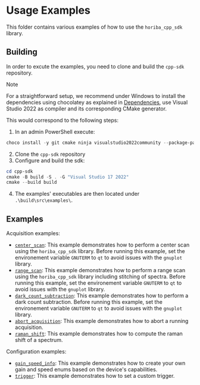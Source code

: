 # Usage Examples

This folder contains various examples of how to use the `horiba_cpp_sdk` library.

## Building

In order to excute the examples, you need to clone and build the `cpp-sdk` repository. 

> [!NOTE]
> For a straightforward setup, we recommend under Windows to install the dependencies using chocolatey as explained in
> [Dependencies](../README_dependencies.md), use Visual Studio 2022 as compiler and its corresponding CMake generator.
>
> This would correspond to the following steps:
> 1. In an admin PowerShell execute:
> ```powershell
> choco install -y git cmake ninja visualstudio2022community --package-parameters "add Microsoft.VisualStudio.Workload.NativeDesktop --includeRecommended --includeOptional --passive --locale en-US"
> ```
> 2. Clone the `cpp-sdk` repository
> 3. Configure and build the sdk:
> ```powershell
> cd cpp-sdk
> cmake -B build -S . -G "Visual Studio 17 2022"
> cmake --build build
> ```
> 4. The examples' executables are then located under `.\build\src\examples\`.

## Examples

Acquisition examples:
- [`center_scan`](center_scan/main.cpp): This example demonstrates how to perform a center scan using the
  `horiba_cpp_sdk` library. Before running this example, set the environement variable `GNUTERM` to `qt` to avoid issues
  with the `gnuplot` library.
- [`range_scan`](range_scan/main.cpp): This example demonstrates how to perform a range scan using the
  `horiba_cpp_sdk` library including stitching of spectra. Before running this example, set the environement variable
  `GNUTERM` to `qt` to avoid issues with the `gnuplot` library.
- [`dark_count_subtraction`](dark_count_subtraction/main.cpp): This example demonstrates how to perform a
  dark count subtraction. Before running this example, set the environement variable
  `GNUTERM` to `qt` to avoid issues with the `gnuplot` library.
- [`abort_acquisition`](abort_acquisition/main.cpp): This example demonstrates how to abort a running acquisition.
- [`raman_shift`](raman_shift/main.cpp): This example demonstrates how to compute the raman shift of a spectrum.

Configuration examples:
- [`gain_speed_info`](gain_speed_info/main.cpp): This example demonstrates how to create your own gain and speed enums based on
  the device's capabilities.
- [`trigger`](trigger/main.cpp): This example demonstrates how to set a custom trigger.
